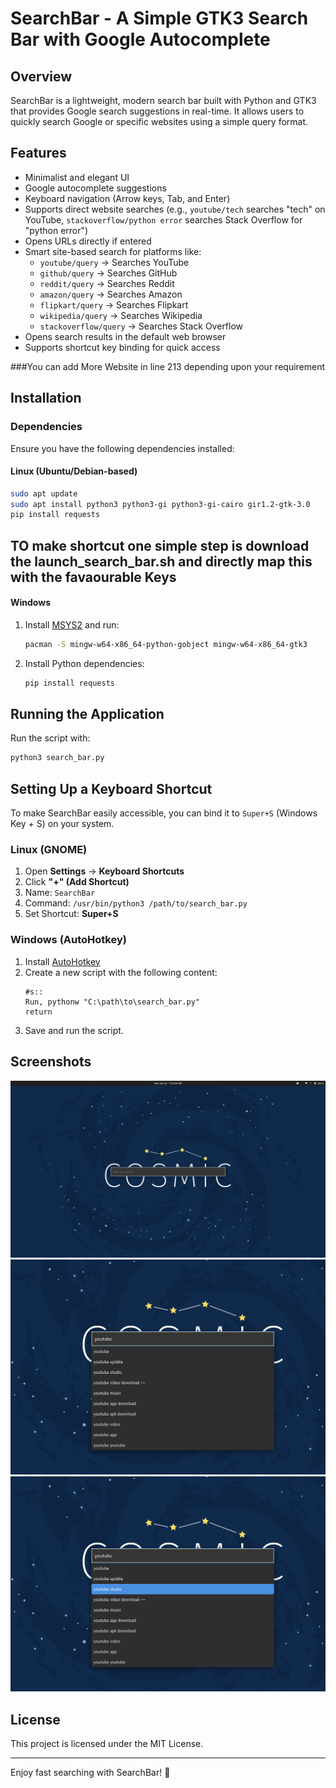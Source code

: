 # SearchBar - A Simple GTK3 Search Bar with Google Autocomplete

## Overview
SearchBar is a lightweight, modern search bar built with Python and GTK3 that provides Google search suggestions in real-time. It allows users to quickly search Google or specific websites using a simple query format.

## Features
- Minimalist and elegant UI
- Google autocomplete suggestions
- Keyboard navigation (Arrow keys, Tab, and Enter)
- Supports direct website searches (e.g., `youtube/tech` searches "tech" on YouTube, `stackoverflow/python error` searches Stack Overflow for "python error")
- Opens URLs directly if entered
- Smart site-based search for platforms like:
  - `youtube/query` → Searches YouTube
  - `github/query` → Searches GitHub
  - `reddit/query` → Searches Reddit
  - `amazon/query` → Searches Amazon
  - `flipkart/query` → Searches Flipkart
  - `wikipedia/query` → Searches Wikipedia
  - `stackoverflow/query` → Searches Stack Overflow
- Opens search results in the default web browser
- Supports shortcut key binding for quick access


###You can add More Website in line 213 depending upon your requirement


## Installation

### Dependencies
Ensure you have the following dependencies installed:

#### Linux (Ubuntu/Debian-based)
```sh
sudo apt update
sudo apt install python3 python3-gi python3-gi-cairo gir1.2-gtk-3.0
pip install requests
```

## TO make shortcut one simple step is download the launch_search_bar.sh and directly map this with the favaourable Keys

#### Windows
1. Install [MSYS2](https://www.msys2.org/) and run:
   ```sh
   pacman -S mingw-w64-x86_64-python-gobject mingw-w64-x86_64-gtk3
   ```
2. Install Python dependencies:
   ```sh
   pip install requests
   ```

## Running the Application

Run the script with:
```sh
python3 search_bar.py
```

## Setting Up a Keyboard Shortcut
To make SearchBar easily accessible, you can bind it to `Super+S` (Windows Key + S) on your system.

### Linux (GNOME)
1. Open **Settings** → **Keyboard Shortcuts**
2. Click **"+" (Add Shortcut)**
3. Name: `SearchBar`
4. Command: `/usr/bin/python3 /path/to/search_bar.py`
5. Set Shortcut: **Super+S**

### Windows (AutoHotkey)
1. Install [AutoHotkey](https://www.autohotkey.com/)
2. Create a new script with the following content:
   ```ahk
   #s::
   Run, pythonw "C:\path\to\search_bar.py"
   return
   ```
3. Save and run the script.

## Screenshots
![SearchBar Screenshot](screenshots/search_bar_1.png)
![SearchBar Screenshot](screenshots/search_bar_2.png)
![SearchBar Screenshot](screenshots/search_bar_3.png)

## License
This project is licensed under the MIT License.

---
Enjoy fast searching with SearchBar! 🚀


